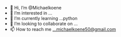 - 👋 Hi, I’m @Michaelkoene
- 👀 I’m interested in ...
- 🌱 I’m currently learning ...python 
- 💞️ I’m looking to collaborate on ...
- 📫 How to reach me ...michaelkoene50@gmail.com 

<!---
Michaelkoene/Michaelkoene is a ✨ special ✨ repository because its `README.md` (this file) appears on your GitHub profile.
You can click the Preview link to take a look at your changes.
--->
